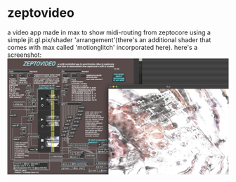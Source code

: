 # zeptovideo
a video app made in max to show midi-routing from zeptocore using a simple jit.gl.pix/shader 'arrangement'(there's an additional shader that comes with max called 'motionglitch' incorporated here).
here's a screenshot:
![](https://github.com/ItWasAlienz/zeptovideo/blob/main/zptoscreen.jpg?raw=true)
